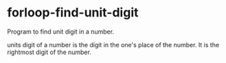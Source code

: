 # forloop-find-unit-digit
Program to find unit digit in a number.

units digit of a number is the digit in the one's place of the number. It is the rightmost digit of the number.


